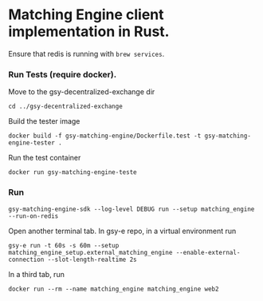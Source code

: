 # Matching Engine client implementation in Rust. 

Ensure that redis is running with ```brew services```.

### Run Tests (require docker).

Move to the gsy-decentralized-exchange dir
```
cd ../gsy-decentralized-exchange
```
Build the tester image
```
docker build -f gsy-matching-engine/Dockerfile.test -t gsy-matching-engine-tester .
```
Run the test container
```
docker run gsy-matching-engine-teste
```

### Run
```
gsy-matching-engine-sdk --log-level DEBUG run --setup matching_engine --run-on-redis
```

Open another terminal tab. In gsy-e repo, in a virtual environment run
```
gsy-e run -t 60s -s 60m --setup matching_engine_setup.external_matching_engine --enable-external-connection --slot-length-realtime 2s
```

In a third tab, run
```
docker run --rm --name matching_engine matching_engine web2
```

